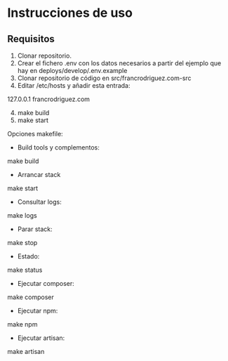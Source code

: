 # Instrucciones de uso

## Requisitos

1. Clonar repositorio.
2. Crear el fichero .env con los datos necesarios a partir del ejemplo
que hay en deploys/develop/.env.example
3. Clonar repositorio de código en src/francrodriguez.com-src
4. Editar /etc/hosts y añadir esta entrada:

127.0.0.1   francrodriguez.com

4. make build
5. make start

Opciones makefile:

- Build tools y complementos:

 make build

- Arrancar stack

 make start

- Consultar logs:

 make logs

- Parar stack:

 make stop

- Estado:

 make status

- Ejecutar composer:

 make composer

- Ejecutar npm:

 make npm

- Ejecutar artisan:

 make artisan
